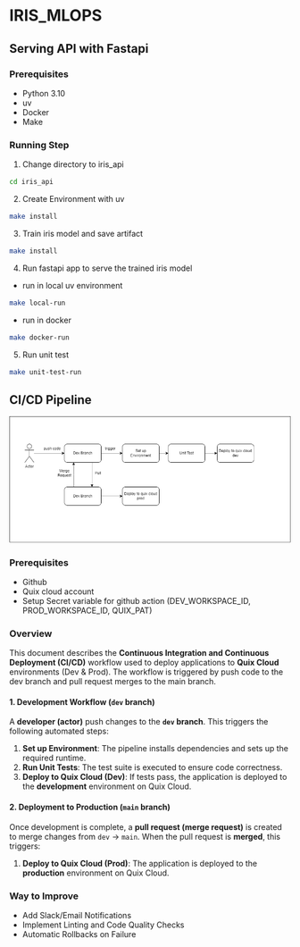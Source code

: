 # IRIS_MLOPS
## **Serving API with Fastapi**

### **Prerequisites**
- Python 3.10
- uv
- Docker
- Make

### **Running Step**
1. Change directory to iris_api
```sh
cd iris_api
```
2. Create Environment with uv
```sh
make install
```
3. Train iris model and save artifact
```sh
make install
```
4. Run fastapi app to serve the trained iris model
- run in local uv environment
```sh
make local-run
```
- run in docker
```sh
make docker-run
```
5. Run unit test
```sh
make unit-test-run
```

## **CI/CD Pipeline**
![CI/CD Workflow](./diagram/cicd_pipeline.drawio.png)
### **Prerequisites**
- Github
- Quix cloud account
- Setup Secret variable for github action (DEV_WORKSPACE_ID, PROD_WORKSPACE_ID, QUIX_PAT) 
### **Overview**
This document describes the **Continuous Integration and Continuous Deployment (CI/CD)** workflow used to deploy applications to **Quix Cloud** environments (Dev & Prod). The workflow is triggered by push code to the dev branch and pull request merges to the main branch.
#### **1. Development Workflow (`dev` branch)**
A **developer (actor)** push changes to the **`dev` branch**. This triggers the following automated steps:
  1. **Set up Environment**: The pipeline installs dependencies and sets up the required runtime.
  2.  **Run Unit Tests**: The test suite is executed to ensure code correctness.
  3. **Deploy to Quix Cloud (Dev)**: If tests pass, the application is deployed to the **development** environment on Quix Cloud.
#### **2. Deployment to Production (`main` branch)**
Once development is complete, a **pull request (merge request)** is created to merge changes from `dev` → `main`. When the pull request is **merged**, this triggers:
  1. **Deploy to Quix Cloud (Prod)**: The application is deployed to the **production** environment on Quix Cloud.
### **Way to Improve**
-  Add Slack/Email Notifications
-  Implement Linting and Code Quality Checks
-  Automatic Rollbacks on Failure 